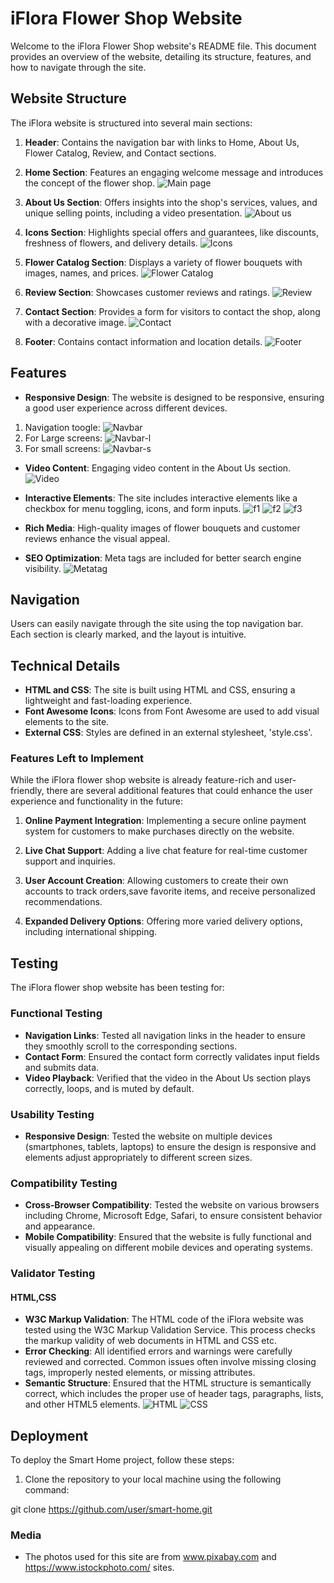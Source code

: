 # iFlora Flower Shop Website

Welcome to the iFlora Flower Shop website's README file. This document provides an overview of the website, detailing its structure, features, and how to navigate through the site.

## Website Structure

The iFlora website is structured into several main sections:

1. **Header**: Contains the navigation bar with links to Home, About Us, Flower Catalog, Review, and Contact sections.
2. **Home Section**: Features an engaging welcome message and introduces the concept of the flower shop.
![Main page](assets/images/screenshots/main-page.png)

3. **About Us Section**: Offers insights into the shop's services, values, and unique selling points, including a video presentation.
![About us](assets/images/screenshots/about.png)

4. **Icons Section**: Highlights special offers and guarantees, like discounts, freshness of flowers, and delivery details.
![Icons](assets/images/screenshots/icons.png)

5. **Flower Catalog Section**: Displays a variety of flower bouquets with images, names, and prices.
![Flower Catalog](assets/images/screenshots/Flower-catalog.png)

6. **Review Section**: Showcases customer reviews and ratings.
![Review](assets/images/screenshots/customers-review.png)

7. **Contact Section**: Provides a form for visitors to contact the shop, along with a decorative image.
![Contact](assets/images/screenshots/contact.png)

8. **Footer**: Contains contact information and location details.
![Footer](assets/images/screenshots/footer.png)

## Features

- **Responsive Design**: The website is designed to be responsive, ensuring a good user experience across different devices.

1. Navigation toogle:
![Navbar](assets/images/screenshots/nav-bar-toogle.png)
2. For Large screens:
![Navbar-l](assets/images/screenshots/navbar-large.png)
3. For small screens:
![Navbar-s](assets/images/screenshots/navbar-smal.png)

- **Video Content**: Engaging video content in the About Us section.
![Video](assets/images/screenshots/video.png)

- **Interactive Elements**: The site includes interactive elements like a checkbox for menu toggling, icons, and form inputs.
![f1](assets/images/screenshots/font-awesome.png)
![f2](assets/images/screenshots/font-awesome2.png)
![f3](assets/images/screenshots/font-awesome3.png)

- **Rich Media**: High-quality images of flower bouquets and customer reviews enhance the visual appeal.
- **SEO Optimization**: Meta tags are included for better search engine visibility.
![Metatag](assets/images/screenshots/meta-tags.png)

## Navigation

Users can easily navigate through the site using the top navigation bar. Each section is clearly marked, and the layout is intuitive.

## Technical Details

- **HTML and CSS**: The site is built using HTML and CSS, ensuring a lightweight and fast-loading experience.
- **Font Awesome Icons**: Icons from Font Awesome are used to add visual elements to the site.
- **External CSS**: Styles are defined in an external stylesheet, 'style.css'.

### Features Left to Implement

While the iFlora flower shop website is already feature-rich and user-friendly, there are several additional features that could enhance the user experience and functionality in the future:

1. **Online Payment Integration**:  Implementing a secure online payment system for customers to make purchases directly on the website.
2. **Live Chat Support**:  Adding a live chat feature for real-time customer support and inquiries.
3. **User Account Creation**: Allowing customers to create their own accounts to track orders,save favorite items, and receive personalized recommendations.

4. **Expanded Delivery Options**: Offering  more varied  delivery options, including international shipping.

## Testing

The iFlora flower shop website has been testing for:

### Functional Testing

- **Navigation Links**: Tested all navigation links in the header to ensure they smoothly scroll to the corresponding sections.
- **Contact Form**: Ensured the contact form correctly validates input fields and submits data.
- **Video Playback**: Verified that the video in the About Us section plays correctly, loops, and is muted by default.

### Usability Testing

- **Responsive Design**: Tested the website on multiple devices (smartphones, tablets, laptops) to ensure the design is responsive and elements adjust appropriately to different screen sizes.

### Compatibility Testing

- **Cross-Browser Compatibility**: Tested the website on various browsers including Chrome, Microsoft Edge, Safari, to ensure consistent behavior and appearance.
- **Mobile Compatibility**: Ensured that the website is fully functional and visually appealing on different mobile devices and operating systems.

### Validator Testing

#### HTML,CSS

- **W3C Markup Validation**: The HTML code of the iFlora website was tested using the W3C Markup Validation Service. This process checks the markup validity of web documents in HTML and CSS etc.
- **Error Checking**: All identified errors and warnings were carefully reviewed and corrected. Common issues often involve missing closing tags, improperly nested elements, or missing attributes.
- **Semantic Structure**: Ensured that the HTML structure is semantically correct, which includes the proper use of header tags, paragraphs, lists, and other HTML5 elements.
![HTML](assets/images/screenshots/html-validator.png)
![CSS](assets/images/screenshots/css-validator.png)

## Deployment

To deploy the Smart Home project, follow these steps:

1. Clone the repository to your local machine using the following command:

git clone <https://github.com/user/smart-home.git>

### Media

- The photos used for this site are from  www.pixabay.com and <https://www.istockphoto.com/> sites.
